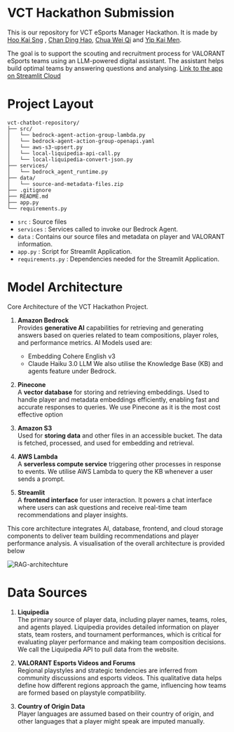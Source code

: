 # VCT Hackathon Submission

This is our repository for VCT eSports Manager Hackathon. It is made by [Hoo Kai Sng](https://www.linkedin.com/in/kai-sng-hoo-081a3622a/) , [Chan Ding Hao](https://www.linkedin.com/in/dhchan/), [Chua Wei Qi](https://www.linkedin.com/in/wei-qi-chua/) and [Yip Kai Men](https://www.linkedin.com/in/yipkaimen/). 

The goal is to support the scouting and recruitment process for VALORANT eSports teams using an LLM-powered digital assistant. The assistant helps build optimal teams by answering questions and analysing. 
[Link to the app on Streamlit Cloud](https://vct-hackathon-bot-kwjf4xyujwrvhntrmnp55i.streamlit.app/)

# Project Layout 
```
vct-chatbot-repository/
├── src/
│   └── bedrock-agent-action-group-lambda.py
│   └── bedrock-agent-action-group-openapi.yaml
│   └── aws-s3-upsert.py
│   └── local-liquipedia-api-call.py
│   └── local-liquipedia-convert-json.py
├── services/
│   └── bedrock_agent_runtime.py
├── data/
│   └── source-and-metadata-files.zip
├── .gitignore
├── README.md
├── app.py
└── requirements.py
```
* `src` : Source files
* `services` : Services called to invoke our Bedrock Agent.
* `data` : Contains our source files and metadata on player and VALORANT information.
* `app.py` : Script for Streamlit Application. 
* `requirements.py` : Dependencies needed for the Streamlit Application. 

# Model Architecture 
Core Architecture of the VCT Hackathon Project. 

1. **Amazon Bedrock**  
   Provides **generative AI** capabilities for retrieving and generating answers based on queries related to team compositions, player roles, and performance metrics. AI Models used are:
   - Embedding Cohere English v3
   - Claude Haiku 3.0 LLM
   We also utilise the Knowledge Base (KB) and agents feature under Bedrock.

3. **Pinecone**  
   A **vector database** for storing and retrieving embeddings. Used to handle player and metadata embeddings efficiently, enabling fast and accurate responses to queries. We use Pinecone as it is the most cost effective option 

4. **Amazon S3**  
   Used for **storing data** and other files in an accessible bucket. The data is fetched, processed, and used for embedding and retrieval.

5. **AWS Lambda**  
   A **serverless compute service** triggering other processes in response to events. We utilise AWS Lambda to query the KB whenever a user sends a prompt. 

6. **Streamlit**  
   A **frontend interface** for user interaction. It powers a chat interface where users can ask questions and receive real-time team recommendations and player insights.

This core architecture integrates AI, database, frontend, and cloud storage components to deliver team building recommendations and player performance analysis. A visualisation of the overall architecture is provided below 

![RAG-architechture](https://github.com/user-attachments/assets/7e607642-563f-4533-abd4-4e97120515c9)

# Data Sources 

1. **Liquipedia**  
   The primary source of player data, including player names, teams, roles, and agents played. Liquipedia provides detailed information on player stats, team rosters, and tournament performances, which is critical for evaluating player performance and making team composition decisions. We call the Liquipedia API to pull data from the website.

2. **VALORANT Esports Videos and Forums**  
   Regional playstyles and strategic tendencies are inferred from community discussions and esports videos. This qualitative data helps define how different regions approach the game, influencing how teams are formed based on playstyle compatibility.

3. **Country of Origin Data**  
   Player languages are assumed based on their country of origin, and other languages that a player might speak are imputed manually.

